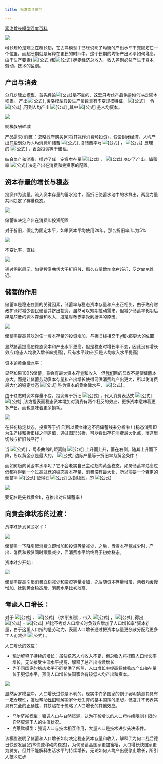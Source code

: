 ```yaml
---
title: 标准索洛模型

---
```


<a href="https://baike.baidu.com/item/%E7%B4%A2%E6%B4%9B%E5%A2%9E%E9%95%BF%E6%A8%A1%E5%9E%8B/7557049" target="_blank" rel="noopener">索洛增长模型百度百科</a>

![](/images/posts/2022-12-27-09-59-33.png)

增长理论是建立在超长期，在古典模型中已经说明了均衡的产出水平不变固定在一个位置，而超长期就是解释在更长的时间中，这个长期的均衡产出水平如何增高。由于生产要素( <img src="https://www.zhihu.com/equation?tex=L%2CK" alt="[公式]" data-formula="L,K" />)和<img src="https://www.zhihu.com/equation?tex=A" alt="[公式]" data-formula="A" /> 确定经济总收入，收入差别必然产生于资本劳动，技术的区别。

##  产出与消费

分几步建立模型，首先假设<img src="https://www.zhihu.com/equation?tex=L%E5%92%8CA" alt="[公式]" data-formula="L和A" />是不变的，这里只考虑产品供需如何决定资本积累。 产出<img src="https://www.zhihu.com/equation?tex=Y%3DF%28K%2CL%29" alt="[公式]" data-formula="Y=F(K,L)" /> ,索洛模型假设生产函数具有不变规模特征， <img src="https://www.zhihu.com/equation?tex=zY%3DF%28zk%2CzL%29" alt="[公式]" data-formula="zY=F(zk,zL)" /> ，令 <img src="https://www.zhihu.com/equation?tex=z%3D1%2FL" alt="[公式]" data-formula="z=1/L" /> ,可到人均产出 <img src="https://www.zhihu.com/equation?tex=y%3Df%28k%29" alt="[公式]" data-formula="y=f(k)" /> ,其中 <img src="https://www.zhihu.com/equation?tex=k" alt="[公式]" data-formula="k" /> 是人均资本。

![](/images/posts/2022-12-27-10-00-03.png)

规模报酬递减

产品需求(消费)：忽略政府购买(可将其视作消费和投资)，假设封闭经济，人均产出只能划分为人均消费和储蓄 <img src="https://www.zhihu.com/equation?tex=y%3Dc%2Bi" alt="[公式]" data-formula="y=c+i" /> ,设储蓄率为 <img src="https://www.zhihu.com/equation?tex=s+" alt="[公式]" data-formula="s " /> ， <img src="https://www.zhihu.com/equation?tex=c%3D%281-s%29y+" alt="[公式]" data-formula="c=(1-s)y " /> ,整理的 <img src="https://www.zhihu.com/equation?tex=i%3Dsy" alt="[公式]" data-formula="i=sy" /> ，表面投资等于储蓄。

结合生产和消费，描述了任一定资本存量 <img src="https://www.zhihu.com/equation?tex=k" alt="[公式]" data-formula="k" /> ， <img src="https://www.zhihu.com/equation?tex=y%3Df%28k%29" alt="[公式]" data-formula="y=f(k)" /> 决定了产出，储蓄率 <img src="https://www.zhihu.com/equation?tex=s" alt="[公式]" data-formula="s" /> 决定产出在消费和投资家的配置。

##  资本存量的增长与稳态

投资作为流量，流入资本存量的蓄水池中，而折旧使蓄水池中的水排出，两股力量共同决定了存量稳态。

![](/images/posts/2022-12-27-10-00-46.png)

储蓄率决定产出在消费和投资配置

对于折旧，假定为固定水平，如果资本平均使用20年，那么折旧率/年为5%

![](/images/posts/2022-12-27-10-00-58.png)

不变比率，直线

![](/images/posts/2022-12-27-10-01-10.png)

通过图形展示，如果投资曲线大于折旧线，那么存量增加向右趋近，反之向左趋近。

##  储蓄的作用

储蓄率是稳态位置的关键因素，储蓄率与稳态资本存量和产出正相关，由于政府财政扩张将减少国民储蓄并挤出投资，虽然可以短期拉动需求，但减少储蓄率长期后果是较低的资本存量和收入，这是财政赤字受到批评的原因。

![](/images/posts/2022-12-27-10-01-29.png)

储蓄率提高意味对任一资本存量的投资增加，与折旧线相交于y和k都更大的位置

显然储蓄提高使稳态资本和产出水平更高，但是稳态时增长率不变，因此没有增长效应(稳态人均收入增长率提高)，只有水平效应(只是人均收入水平提高)

资本的黄金律水平：

显然如果100%储蓄，将会有最大资本存量和收入，但[我们](https://www.w3cdoc.com)目的显然不是使储蓄本身大，而是让储蓄劳动资本存量和产出增长使得可供消费的产出更大，所以使消费最大化的稳定状态 <img src="https://www.zhihu.com/equation?tex=k" alt="[公式]" data-formula="k" /> 称为资本的黄金律水平， <img src="https://www.zhihu.com/equation?tex=k_%7Bgold%7D%5E%2A" alt="[公式]" data-formula="k_{gold}^*" /> 。

由于稳态时资本存量不变，投资等于折旧 <img src="https://www.zhihu.com/equation?tex=%5Csigma+k" alt="[公式]" data-formula="\sigma k" /> ，代入消费表达式 <img src="https://www.zhihu.com/equation?tex=c%5E%2A%3Df%28k%5E%2A%29-i" alt="[公式]" data-formula="c^*=f(k^*)-i" /> <img src="https://www.zhihu.com/equation?tex=%3Df%28k%5E%2A%29-%5Cdelta+k%5E%2A" alt="[公式]" data-formula="=f(k^*)-\delta k^*" /> ,该方程表面稳态资本增加对消费有两个相反的效应，更多资本意味着更多产出，而也意味着更多损耗。

![](/images/posts/2022-12-27-10-01-57.png)

在任何稳定状态，投资等于折旧(所以黄金律这不用储蓄线来分析啦！)稳态消费即为生产线和折旧线之间差值，通过图形分析，可以看出存在消费最大化点，而这里切线与折旧线平行！

当 <img src="https://www.zhihu.com/equation?tex=k%5E%2A" alt="[公式]" data-formula="k^*" /> ，两条曲线的距离随 <img src="https://www.zhihu.com/equation?tex=k%5E%2A" alt="[公式]" data-formula="k^*" /> 上升而上升，而在右侧，随其上升而下降，所以黄金点是最大的。 <img src="https://www.zhihu.com/equation?tex=MPK%3D%5Cdelta" alt="[公式]" data-formula="MPK=\delta" /> 边际产量等于折旧率为黄金条件！

而如何趋向黄金率水平呢？它不会老实自己主动趋向黄金稳态，如果储蓄率过高过低都将得到一个过高过低的稳态资本存量，消费没有最大化，所以需要一个特定的储蓄率 <img src="https://www.zhihu.com/equation?tex=s_%7Bgold%7D" alt="[公式]" data-formula="s_{gold}" /> 使得在 <img src="https://www.zhihu.com/equation?tex=k%5E%2A_%7Bgold%7D" alt="[公式]" data-formula="k^*_{gold}" /> 达到稳态，即 <img src="https://www.zhihu.com/equation?tex=s_%7Bgold%7Df%28k%5E%2A_%7Bgold%7D%29%3D%5Cdelta+k%5E%2A_%7Bgold%7D" alt="[公式]" data-formula="s_{gold}f(k^*_{gold})=\delta k^*_{gold}" />

![](/images/posts/2022-12-27-10-02-15.png)

要记住是先找黄金k，在推出对应储蓄率！

## 向黄金律状态的过渡：

资本过多到黄金水平：

![](/images/posts/2022-12-27-10-02-29.png)

储蓄率一下降引起消费立即增加和投资等量减少，之后，当资本存量减少时，产出、消费和投资同时缓慢减少，但消费水平始终高于初始稳态。

资本过少开始：

![](/images/posts/2022-12-27-10-02-44.png)

储蓄率提高引起消费立刻减少和投资等量增加，之后随资本存量增加，两者均缓慢增加，达到黄金稳态后，消费水平比初始高。

##  考虑人口增长：

对于 <img src="https://www.zhihu.com/equation?tex=k%3DK%2FL" alt="[公式]" data-formula="k=K/L" /> ， <img src="https://www.zhihu.com/equation?tex=dk%2Fdt%3D%281%2FL%29%28dK%2Fdt%29-%28K%2FL%5E2%29%28dL%2Fdt%29" alt="[公式]" data-formula="dk/dt=(1/L)(dK/dt)-(K/L^2)(dL/dt)" /> （求导法则），带入 <img src="https://www.zhihu.com/equation?tex=dK%2Fdt%3DI-%5Cdelta+K" alt="[公式]" data-formula="dK/dt=I-\delta K" /> ， <img src="https://www.zhihu.com/equation?tex=%28dL%2Fdt%29%2FL%3Dn" alt="[公式]" data-formula="(dL/dt)/L=n" /> ,得出 <img src="https://www.zhihu.com/equation?tex=%5CDelta+k+%3Di+-%28%5Cdelta%2Bn%29k" alt="[公式]" data-formula="\Delta k =i -(\delta+n)k" /> = <img src="https://www.zhihu.com/equation?tex=sf%28k%29-%28%5Cdelta%2Bn%29k" alt="[公式]" data-formula="sf(k)-(\delta+n)k" /> ,相比不考虑人口增长时负效应增加了人口增长率*资本存量，由于这里人口指的是劳动力，表面人口增长通过把资本存量更分散分配给更多工人而减少 <img src="https://www.zhihu.com/equation?tex=k" alt="[公式]" data-formula="k" /> 。

人口增长的效应：
- 帮助解释了持续的增长：虽然稳态人均收入不变，但总收入将按照人口增长率增长，无法接受生活水平提高，解释了总产出持续增长
- 为不同国家的稳态水平不同提供了解释，人口增长率提高将使稳态产出和存量位于更低水平，预测人口增长快国家会有较低人均产出和资本。

![](/images/posts/2022-12-27-10-03-06.png)

显然索罗模型中，人口增长过快是不利的，现实中许多国家的例子表明猜测其具有一定合理性，这也帮助[我们](https://www.w3cdoc.com)理解国家计划生育的基本国策的思想，但这并不代表其具有完全的正确性，其缺陷在于忽略了人口增长的其他效应。

- 马尔萨斯模型：强调人口与自然资源，认为不断增长的人口将持续限制有限的自然资源下人的生活状况。
- 克莱默模型：强调人口与技术相互作用，大量人口是技术进步先决条件。

该模型说明了储蓄和人口增长如何决定稳态资本存量和收入，解释了为何二战后德日快速发展(资本快速移动向稳态)，为何储蓄高国家更加富裕，人口增长快国家更为贫穷，但并不能解释生活水平的持续增长，无论如何人均产出便停止增长，所引入技术进步

